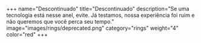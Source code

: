 +++
name="Descontinuado"
title="Descontinuado"
description="Se uma tecnologia está nesse anel, evite. Já testamos, nossa experiência foi ruim e não queremos que você perca seu tempo."
image="images/rings/deprecated.png"
category="rings"
weight="4"
color="red"
+++